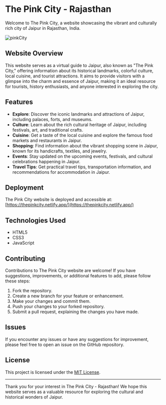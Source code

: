 # The Pink City - Rajasthan

Welcome to The Pink City, a website showcasing the vibrant and culturally rich city of Jaipur in Rajasthan, India.

![pinkCity](https://github.com/neeraj542/The-Pink-City-Rajasthan/assets/114648043/ea4a92c3-c111-4a54-99bf-dbe7157c8939)


## Website Overview

This website serves as a virtual guide to Jaipur, also known as "The Pink City," offering information about its historical landmarks, colorful culture, local cuisine, and tourist attractions. It aims to provide visitors with a glimpse into the charm and essence of Jaipur, making it an ideal resource for tourists, history enthusiasts, and anyone interested in exploring the city.

## Features

- **Explore**: Discover the iconic landmarks and attractions of Jaipur, including palaces, forts, and museums.
- **Culture**: Learn about the rich cultural heritage of Jaipur, including festivals, art, and traditional crafts.
- **Cuisine**: Get a taste of the local cuisine and explore the famous food markets and restaurants in Jaipur.
- **Shopping**: Find information about the vibrant shopping scene in Jaipur, known for its handicrafts, textiles, and jewelry.
- **Events**: Stay updated on the upcoming events, festivals, and cultural celebrations happening in Jaipur.
- **Travel Tips**: Get practical travel tips, transportation information, and recommendations for accommodation in Jaipur.

## Deployment

The Pink City website is deployed and accessible at: [https://thepinkcity.netlify.app/](https://thepinkcity.netlify.app/)

## Technologies Used

- HTML5
- CSS3
- JavaScript

## Contributing

Contributions to The Pink City website are welcome! If you have suggestions, improvements, or additional features to add, please follow these steps:

1. Fork the repository.
2. Create a new branch for your feature or enhancement.
3. Make your changes and commit them.
4. Push your changes to your forked repository.
5. Submit a pull request, explaining the changes you have made.

## Issues

If you encounter any issues or have any suggestions for improvement, please feel free to open an issue on the GitHub repository.

## License

This project is licensed under the [MIT License](LICENSE).

---

Thank you for your interest in The Pink City - Rajasthan! We hope this website serves as a valuable resource for exploring the cultural and historical wonders of Jaipur.
